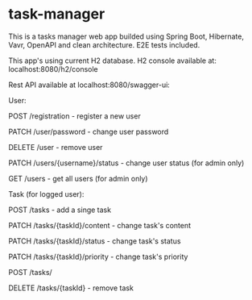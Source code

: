 # task-manager

This is a tasks manager web app builded using Spring Boot, Hibernate, Vavr, OpenAPI and clean architecture. E2E tests
included.

This app's using current H2 database. H2 console available at: localhost:8080/h2/console

Rest API available at localhost:8080/swagger-ui:

User:

POST /registration - register a new user

PATCH /user/password - change user password

DELETE /user - remove user

PATCH /users/{username}/status - change user status (for admin only)

GET /users - get all users (for admin only)

Task (for logged user):

POST /tasks - add a singe task

PATCH /tasks/{taskId}/content - change task's content

PATCH /tasks/{taskId}/status - change task's status

PATCH /tasks/{taskId}/priority - change task's priority

POST /tasks/

DELETE /tasks/{taskId} - remove task

